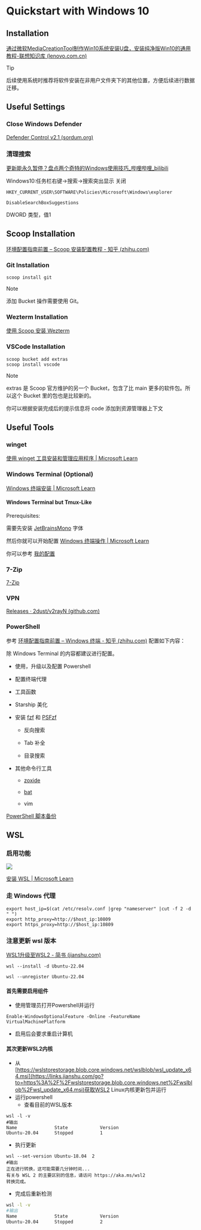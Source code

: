 # Quickstart with Windows 10

## Installation

[通过微软MediaCreationTool制作Win10系统安装U盘，安装纯净版Win10的通用教程-联想知识库 (lenovo.com.cn)](https://iknow.lenovo.com.cn/detail/177365.html) 

> [!TIP]
> 
> 后续使用系统时推荐将软件安装在非用户文件夹下的其他位置，方便后续进行数据迁移。

## Useful Settings

### Close Windows Defender

[Defender Control v2.1 (sordum.org)](https://www.sordum.org/9480/defender-control-v2-1/)

### 清理搜索

[更新能永久暂停？盘点两个奇特的Windows使用技巧_哔哩哔哩_bilibili](https://www.bilibili.com/video/BV1FM4y1i76d/?spm_id_from=333.999.0.0&vd_source=28c1733f23da877f7a7ff03ab05b2a54) 

Windows10:任务栏右键->搜索->搜索突出显示 关闭

```
HKEY_CURRENT_USER\SOFTWARE\Policies\Microsoft\Windows\explorer
```

```
DisableSearchBoxSuggestions
```

DWORD 类型，值1

## Scoop Installation

[环境配置指南前置 – Scoop 安装配置教程 - 知乎 (zhihu.com)](https://zhuanlan.zhihu.com/p/678611327) 

### Git Installation

```shell
scoop install git
```

> [!NOTE]
>
> 添加 Bucket 操作需要使用 Git。

### Wezterm Installation

[使用 Scoop 安装 Wezterm](https://wezfurlong.org/wezterm/install/windows.html#for-chocolatey-users)

### VSCode Installation

```shell
scoop bucket add extras
scoop install vscode
```

> [!NOTE]
> 
> extras 是 Scoop 官方维护的另一个 Bucket，包含了比 main 更多的软件包。所以这个 Bucket 里的包也是比较新的。
> 
> 你可以根据安装完成后的提示信息将 code 添加到资源管理器上下文

## Useful Tools

### winget

[使用 winget 工具安装和管理应用程序 | Microsoft Learn](https://learn.microsoft.com/zh-cn/windows/package-manager/winget/) 

### Windows Terminal (Optional)

[Windows 终端安装 | Microsoft Learn](https://learn.microsoft.com/zh-cn/windows/terminal/install) 

#### Windows Terminal but Tmux-Like

Prerequisites:

需要先安装 [JetBrainsMono](https://www.jetbrains.com/lp/mono/) 字体

然后你就可以开始配置 [Windows 终端操作 | Microsoft Learn](https://learn.microsoft.com/zh-cn/windows/terminal/customize-settings/actions)

你可以参考 [我的配置](https://github.com/whicha/config/blob/main/windows/Windows-Terminal.settings.json)

### 7-Zip

[7-Zip](https://7-zip.org/)

### VPN

[Releases · 2dust/v2rayN (github.com)](https://github.com/2dust/v2rayN/releases?ref=vps-rank)

### PowerShell

参考 [环境配置指南前置 – Windows 终端 - 知乎 (zhihu.com)](https://zhuanlan.zhihu.com/p/678607774) 配置如下内容：

除 Windows Terminal 的内容都建议进行配置。

- 使用，升级以及配置 Powershell

- 配置终端代理

- 工具函数

- Starship 美化

- 安装 [fzf](https://github.com/junegunn/fzf) 和 [PSFzf](https://github.com/kelleyma49/PSFzf)

   - 反向搜索

   - Tab 补全

   - 目录搜索

- 其他命令行工具

   - [zoxide](https://github.com/ajeetdsouza/zoxide)

   - [bat](https://github.com/sharkdp/bat)

   - vim

[PowerShell 脚本备份](https://github.com/whicha/config/blob/main/windows/Microsoft.PowerShell_profile.ps1)

## WSL

### 启用功能

![](https://obsidian-gallery-cd.oss-cn-chengdu.aliyuncs.com/obsidian-first/wsl.png#errorMessage=unknown%20error&id=ngpr7&originHeight=488&originWidth=482&originalType=binary&ratio=1&rotation=0&showTitle=false&status=error&style=none) 

[安装 WSL | Microsoft Learn](https://learn.microsoft.com/zh-cn/windows/wsl/install) 

### 走 Windows 代理

```shell
export host_ip=$(cat /etc/resolv.conf |grep "nameserver" |cut -f 2 -d " ")
export http_proxy=http://$host_ip:10809
export https_proxy=http://$host_ip:10809
```

### 注意更新 wsl 版本

[WSL1升级至WSL2 - 简书 (jianshu.com)](https://www.jianshu.com/p/22dce615c8a3) 

```shell
wsl --install -d Ubuntu-22.04
```

```shell
wsl --unregister Ubuntu-22.04
```

#### 首先需要启用组件

- 使用管理员打开Powershell并运行

```shell
Enable-WindowsOptionalFeature -Online -FeatureName VirtualMachinePlatform
```

- 启用后会要求重启计算机

#### 其次更新WSL2内核

- 从[https://wslstorestorage.blob.core.windows.net/wslblob/wsl_update_x64.msi](https://links.jianshu.com/go?to=https%3A%2F%2Fwslstorestorage.blob.core.windows.net%2Fwslblob%2Fwsl_update_x64.msi)获取WSL2 Linux内核更新包并运行
- 运行powershell
   - 查看目前的WSL版本

```shell
wsl -l -v
#输出
Name              State            Version
Ubuntu-20.04      Stopped          1
```

- 执行更新

```shell
wsl --set-version Ubuntu-18.04  2
#输出
正在进行转换，这可能需要几分钟时间...
有关与 WSL 2 的主要区别的信息，请访问 https://aka.ms/wsl2
转换完成。
```

- 完成后重新检测

```bash
wsl -l -v
#输出
Name              State            Version
Ubuntu-20.04      Stopped          2
```
